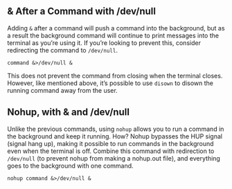 ## & After a Command with /dev/null

Adding `&` after a command will push a command into the background, but as a result the background command will continue
to print messages into the terminal as you’re using it. If you’re looking to prevent this, consider redirecting the
command to `/dev/null`.

```
command &>/dev/null &
```

This does not prevent the command from closing when the terminal closes. However, like mentioned above, it’s possible to
use `disown` to disown the running command away from the user.

## Nohup, with & and /dev/null

Unlike the previous commands, using `nohup` allows you to run a command in the background and keep it running. How?
Nohup bypasses the HUP signal (signal hang up), making it possible to run commands in the background even when the
terminal is off. Combine this command with redirection to `/dev/null` (to prevent nohup from making a nohup.out file),
and everything goes to the background with one command.

```
nohup command &>/dev/null &
```
